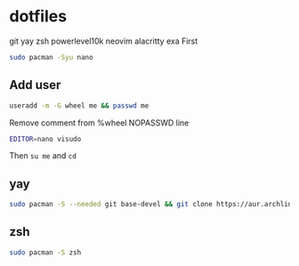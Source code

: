 # dotfiles
git yay zsh powerlevel10k neovim alacritty exa
First
```sh
sudo pacman -Syu nano
```
## Add user
```sh
useradd -m -G wheel me && passwd me
```
Remove comment from %wheel NOPASSWD line
```sh
EDITOR=nano visudo
```
Then `su me` and `cd`
## yay
```sh
sudo pacman -S --needed git base-devel && git clone https://aur.archlinux.org/yay.git && cd yay && makepkg -si && cd && rm -rf yay
```
## zsh
```sh
sudo pacman -S zsh
```
